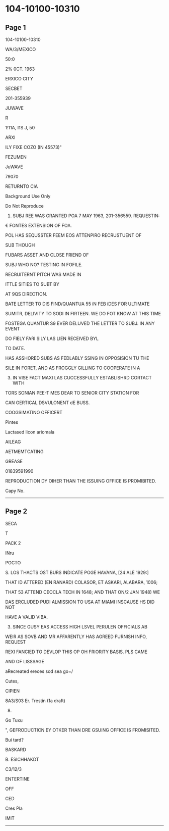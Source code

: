 # 104-10100-10310

## Page 1

104-10100-10310

WA/3/MEXICO

50:0

2% 0CT. 1963

ERXICO CITY

SECBET

201-355939

JUWAVE

R

1!11A, I1S J, 50

ARXI

ILY FIXE COZO (IN 45573)"

FEZUMEN

JuWAVE

79070

RETURNTO CIA

Background Use Only

Do Not Reproduce

1. SUBJ REE WAS GRANTED POA 7 MAY 1963, 201-356559. REQUESTIN:

€ FONTES EXTENSION OF FOA.

POL HAS SEQUSSTER FEEM EOS ATTENPIRO RECRUSTUENT OF

SUB THOUGH

FUBARS ASSET AND CLOSE FRIEND OF

SUBJ WHO NO? TESTING IN FOFILE.

RECRUITERNT PITCH WAS MADE IN

ITTLE SITIES TO SUBT BY

AT 9QS DIRECTION.

BATE LETTER TO DIS FIND/QUANTUA 55 iN FEB iDES FOR ULTIMATE

SUMITR, DELIVITY TO SODI IN FIRTEEN. WE DO FOT KNOW AT THIS TIME

FOSTEGA QUANTUR S9 EVER DELUVED THE LETTER TO SUBJ. IN ANY EVENT

DO FIELY FARI SILY LAS LIEN RECEIVED BYL

TO DATE.

HAS ASSHORED SUBS AS FEDLABLY SSING IN OPPOSISION TU THE

SILE IN FORET, AND AS FROGGLY GILLING TO COOPERATE IN A

3. IN VISE FACT MAXI LAS CUCCESSFULLY ESTABLISHRD CORTACT WITH

TORS SONIAN PEE-T MES DEAR TO SENIOR CITY STATION FOR

CAN GERTICAL DSVULONENT dE BUSS.

COOGSIMATINO OFFICERT

Pintes

Lactased licon ariomala

AILEAG

AETMEMTCATING

GREASE

01839591990

REPRODUCTION DY OIHER THAN THE ISSUING OFFICE IS PROMIBITED.

Capy No.

---

## Page 2

SECA

T

PACK 2

INru

POCTO

S. LOS THACTS OST BURS INDICATE POGE HAVANA, [24 ALE 1929:]

THAT ID ATTERED (EN RANARD) COLASOR, ET ASKARI, ALABARA, 1006;

THAT 53 ATTEND CEOCLA TECH IN 1648; AND THAT ON/2 JAN 1948) WE

DAS ERCLUDED PUDI ALMISSION TO USA AT MIAMI INSCAUSE HS DID NOT

HAVE A VALID VIBA.

3. SINCE GUSY EAS ACCESS HIGH LSVEL PERULEN OFFICIALS AB

WEIR AS SOVB AND MR AFFARENTLY HAS AGREED FURNISH INFO, REQUEST

REXI FANCIED TO DEVLOP THIS OP OH FRIORITY BASIS. PLS CAME

AND OF LISSSAGE

aRecreated ereces sod sea go=/

Cutes,

CIPIEN

8A3/S03 Er. Trestin (1a draft)

8.

Go Tuxu

", GEFRODUCTICN EY OTKER THAN DRE GSUING OFFICE IS FROMISITED.

Bui tard?

BASKARD

B. ESICHHAKDT

C3/12/3

ENTERTINE

OFF

CED

Cres Pla

IMIT

---

